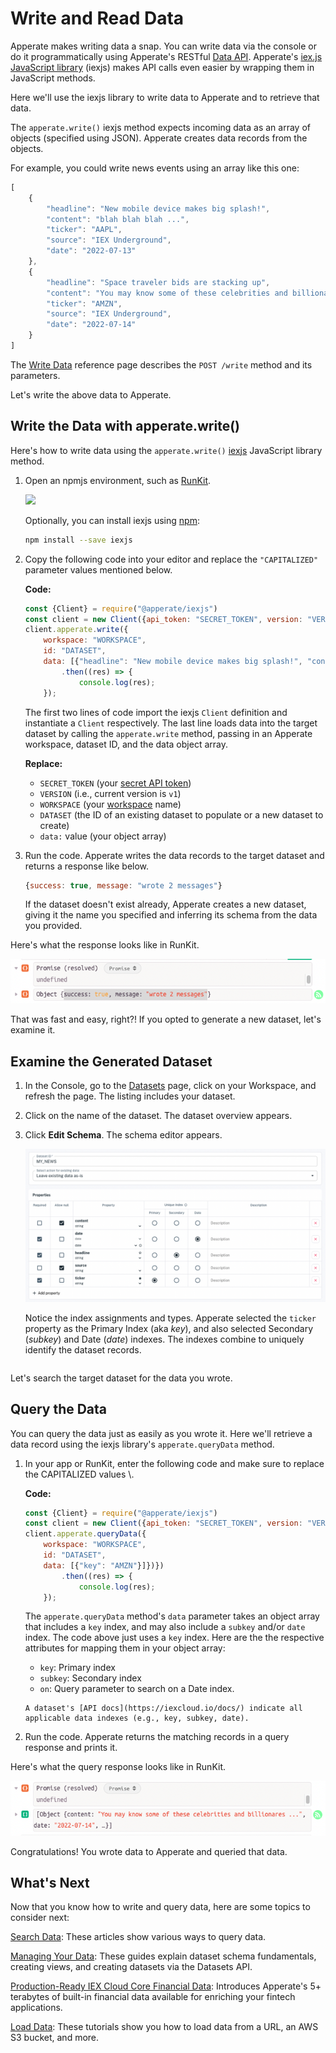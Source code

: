 # Write and Read Data

Apperate makes writing data a snap. You can write data via the console or do it programmatically using Apperate's RESTful [Data API](https://iexcloud.io/docs/apperate-apis/data/). Apperate's [iex.js JavaScript library](../developer-tools/iexjs-library.md) (iexjs) makes API calls even easier by wrapping them in JavaScript methods.

Here we'll use the iexjs library to write data to Apperate and to retrieve that data.

The `apperate.write()` iexjs method expects incoming data as an array of objects (specified using JSON). Apperate creates data records from the objects.

For example, you could write news events using an array like this one:

```javascript
[
    {
        "headline": "New mobile device makes big splash!",
        "content": "blah blah blah ...",
        "ticker": "AAPL",
        "source": "IEX Underground",
        "date": "2022-07-13"
    },
    {
        "headline": "Space traveler bids are stacking up",
        "content": "You may know some of these celebrities and billionares ...",
        "ticker": "AMZN",
        "source": "IEX Underground",
        "date": "2022-07-14"
    }
]
```

The [Write Data](https://iexcloud.io/docs/apperate-apis/data/write-data) reference page describes the `POST /write` method and its parameters.

Let's write the above data to Apperate.

## Write the Data with apperate.write()

Here's how to write data using the `apperate.write()` [iexjs](https://www.npmjs.com/package/@apperate/iexjs) JavaScript library method.

1. Open an npmjs environment, such as [RunKit](https://npm.runkit.com/%40apperate%2Fiexjs).

    ![](./write-and-read-a-record/runkit.png)

    Optionally, you can install iexjs using [npm](https://www.npmjs.com):
    
    ```bash
    npm install --save iexjs
    ```

1. Copy the following code into your editor and replace the `"CAPITALIZED"` parameter values mentioned below. 

    **Code:**

    ```javascript
    const {Client} = require("@apperate/iexjs")
    const client = new Client({api_token: "SECRET_TOKEN", version: "VERSION"});
    client.apperate.write({
        workspace: "WORKSPACE", 
        id: "DATASET", 
        data: [{"headline": "New mobile device makes big splash!", "content": "blah blah blah ...", "ticker": "AAPL", "source": "IEX Underground", "date": "2022-07-13"}, { "headline": "Space traveler bids are stacking up", "content": "You may know some of these celebrities and billionares ...", "ticker": "AMZN", "source": "IEX Underground", "date": "2022-07-14"}]})
            .then((res) => {
                console.log(res);
        });
    ```

    The first two lines of code import the iexjs `Client` definition and instantiate a `Client` respectively. The last line loads data into the target dataset by calling the `apperate.write` method, passing in an Apperate workspace, dataset ID, and the data object array.

    **Replace:**

    - `SECRET_TOKEN` (your [secret API token](../reference/glossary.md#secret-token-secret-key))
    - `VERSION` (i.e., current version is `v1`)
    - `WORKSPACE` (your [workspace](../reference/glossary.md#workspace) name)
    - `DATASET` (the ID of an existing dataset to populate or a new dataset to create)
    - `data:` value (your object array)

1. Run the code. Apperate writes the data records to the target dataset and returns a response like below.

    ```javascript
    {success: true, message: "wrote 2 messages"}
    ```

    If the dataset doesn't exist already, Apperate creates a new dataset, giving it the name you specified and inferring its schema from the data you provided.

Here's what the response looks like in RunKit.

![](./write-and-read-a-record/loadData-response.png)

That was fast and easy, right?! If you opted to generate a new dataset, let's examine it.

## Examine the Generated Dataset

1. In the Console, go to the [Datasets](https://iexcloud.io/console/datasets/) page, click on your Workspace, and refresh the page. The listing includes your dataset.

1. Click on the name of the dataset. The dataset overview appears.

1. Click **Edit Schema**. The schema editor appears. 

    ![](./write-and-read-a-record/my-news-dataset-schema.png)

    Notice the index assignments and types. Apperate selected the `ticker` property as the Primary Index (aka *key*), and also selected Secondary (*subkey*) and Date (*date*) indexes. The indexes combine to uniquely identify the dataset records.

    ``` {note} You can update the schema as you like. See [Modify a Data Schema](../managing-your-data/updating-a-dataset-schema.md) for details.
    ```

Let's search the target dataset for the data you wrote.

## Query the Data

You can query the data just as easily as you wrote it. Here we'll retrieve a data record using the iexjs library's `apperate.queryData` method. 

1. In your app or RunKit, enter the following code and make sure to replace the CAPITALIZED values \\.

    **Code:**

    ```javascript
    const {Client} = require("@apperate/iexjs")
    const client = new Client({api_token: "SECRET_TOKEN", version: "VERSION"});
    client.apperate.queryData({
        workspace: "WORKSPACE", 
        id: "DATASET", 
        data: [{"key": "AMZN"}]})})
            .then((res) => {
                console.log(res);
        });
    ```

    The `apperate.queryData` method's `data` parameter takes an object array that includes a `key` index, and may also include a `subkey` and/or `date` index. The code above just uses a `key` index. Here are the the respective attributes for mapping them in your object array:
    
    - `key`: Primary index
    - `subkey`: Secondary index
    - `on`:  Query parameter to search on a Date index.

    ``` {note}
    A dataset's [API docs](https://iexcloud.io/docs/) indicate all applicable data indexes (e.g., key, subkey, date). 
    ```

1. Run the code. Apperate returns the matching records in a query response and prints it. 

Here's what the query response looks like in RunKit.

![](./write-and-read-a-record/queryData-response.png)

Congratulations! You wrote data to Apperate and queried that data.

## What's Next

Now that you know how to write and query data, here are some topics to consider next:

[Search Data](../interacting-with-your-data.md): These articles show various ways to query data.

[Managing Your Data](../managing-your-data.md): These guides explain dataset schema fundamentals, creating views, and creating datasets via the  Datasets API.

[Production-Ready IEX Cloud Core Financial Data](./production-ready-core-data.md): Introduces Apperate's 5+ terabytes of built-in financial data available for enriching your fintech applications.

[Load Data](../migrating-and-importing-data.md): These tutorials show you how to load data from a URL, an AWS S3 bucket, and more.